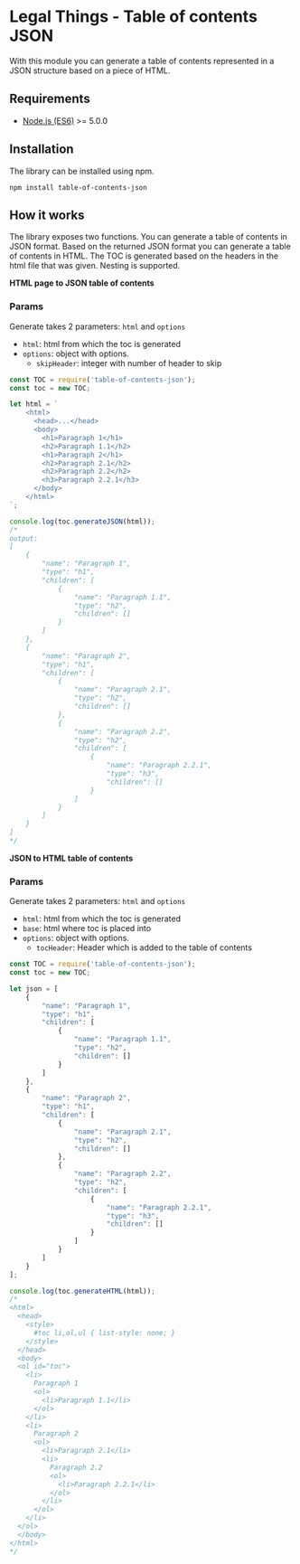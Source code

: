 Legal Things - Table of contents JSON
==================

With this module you can generate a table of contents represented in a JSON structure based on a piece of HTML.

## Requirements

- [Node.js (ES6)](https://nodejs.org) >= 5.0.0

## Installation

The library can be installed using npm.

    npm install table-of-contents-json

## How it works
The library exposes two functions. You can generate a table of contents in JSON format.
Based on the returned JSON format you can generate a table of contents in HTML.
The TOC is generated based on the headers in the html file that was given. Nesting is supported.

**HTML page to JSON table of contents** 

### Params

Generate takes 2 parameters: `html` and `options`

- `html`: html from which the toc is generated
- `options`: object with options.
    - `skipHeader`: integer with number of header to skip


```javascript
const TOC = require('table-of-contents-json');
const toc = new TOC;

let html = `
    <html>
      <head>...</head>
      <body>
        <h1>Paragraph 1</h1>
        <h2>Paragraph 1.1</h2>
        <h1>Paragraph 2</h1>
        <h2>Paragraph 2.1</h2>
        <h2>Paragraph 2.2</h2>
        <h3>Paragraph 2.2.1</h3>
      </body>
    </html>
`;

console.log(toc.generateJSON(html));
/* 
output:
[
    {
        "name": "Paragraph 1",
        "type": "h1",
        "children": [
            {
                "name": "Paragraph 1.1",
                "type": "h2",
                "children": []
            }
        ]
    },
    {
        "name": "Paragraph 2",
        "type": "h1",
        "children": [
            {
                "name": "Paragraph 2.1",
                "type": "h2",
                "children": []
            },
            {
                "name": "Paragraph 2.2",
                "type": "h2",
                "children": [
                    {
                        "name": "Paragraph 2.2.1",
                        "type": "h3",
                        "children": []
                    }
                ]
            }
        ]
    }
]
*/
```

**JSON to HTML table of contents**
 
 ### Params
 
 Generate takes 2 parameters: `html` and `options`
 
 - `html`: html from which the toc is generated
 - `base`: html where toc is placed into
 - `options`: object with options.
     - `tocHeader`: Header which is added to the table of contents

```javascript
const TOC = require('table-of-contents-json');
const toc = new TOC;

let json = [
    {
        "name": "Paragraph 1",
        "type": "h1",
        "children": [
            {
                "name": "Paragraph 1.1",
                "type": "h2",
                "children": []
            }
        ]
    },
    {
        "name": "Paragraph 2",
        "type": "h1",
        "children": [
            {
                "name": "Paragraph 2.1",
                "type": "h2",
                "children": []
            },
            {
                "name": "Paragraph 2.2",
                "type": "h2",
                "children": [
                    {
                        "name": "Paragraph 2.2.1",
                        "type": "h3",
                        "children": []
                    }
                ]
            }
        ]
    }
];

console.log(toc.generateHTML(html));
/* 
<html>
  <head>
    <style>
      #toc li,ol,ul { list-style: none; }
    </style>
  </head>
  <body>
  <ol id="toc">
    <li>
      Paragraph 1
      <ol>
        <li>Paragraph 1.1</li>
      </ol>
    </li>
    <li>
      Paragraph 2
      <ol>
        <li>Paragraph 2.1</li>
        <li>
          Paragraph 2.2
          <ol>
            <li>Paragraph 2.2.1</li>
          </ol>
        </li>
      </ol>
    </li>
  </ol>
  </body>
</html>
*/
```
